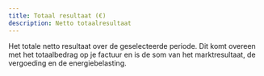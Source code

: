 ```yaml
---
title: Totaal resultaat (€)
description: Netto totaalresultaat
---
```


Het totale netto resultaat over de geselecteerde periode. Dit komt overeen met het totaalbedrag op je factuur en is de som van het marktresultaat, de vergoeding en de energiebelasting.
